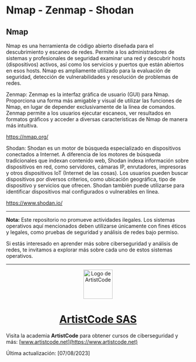 # Nmap - Zenmap - Shodan

## Nmap

Nmap es una herramienta de código abierto diseñada para el descubrimiento y escaneo de redes. Permite a los administradores de sistemas y profesionales de seguridad examinar una red y descubrir hosts (dispositivos) activos, así como los servicios y puertos que están abiertos en esos hosts. Nmap es ampliamente utilizado para la evaluación de seguridad, detección de vulnerabilidades y resolución de problemas de redes.

Zenmap: Zenmap es la interfaz gráfica de usuario (GUI) para Nmap. Proporciona una forma más amigable y visual de utilizar las funciones de Nmap, en lugar de depender exclusivamente de la línea de comandos. Zenmap permite a los usuarios ejecutar escaneos, ver resultados en formatos gráficos y acceder a diversas características de Nmap de manera más intuitiva.

https://nmap.org/

Shodan: Shodan es un motor de búsqueda especializado en dispositivos conectados a Internet. A diferencia de los motores de búsqueda tradicionales que indexan contenido web, Shodan indexa información sobre dispositivos en red, como servidores, cámaras IP, enrutadores, impresoras y otros dispositivos IoT (Internet de las cosas). Los usuarios pueden buscar dispositivos por diversos criterios, como ubicación geográfica, tipo de dispositivo y servicios que ofrecen. Shodan también puede utilizarse para identificar dispositivos mal configurados o vulnerables en línea.

https://www.shodan.io/

---
**Nota:** Este repositorio no promueve actividades ilegales. Los sistemas operativos aquí mencionados deben utilizarse únicamente con fines éticos y legales, como pruebas de seguridad y análisis de redes bajo permiso.

Si estás interesado en aprender más sobre ciberseguridad y análisis de redes, te invitamos a explorar más sobre cada uno de estos sistemas operativos.

---
<div align="center">
  <a href="https://www.artistcode.net/tienda">
    <img src="https://static.wixstatic.com/media/a657f9_572e46a09f9d4549919a5dfd3c4051b2~mv2.png/v1/fill/w_65,h_65,al_c,q_85,usm_0.66_1.00_0.01,enc_auto/Artistcode%20Logo%202023_Mesa%20de%20trabajo%201%20copia%205.png" alt="Logo de ArtistCode" width="80"/>
  </a>
  <h1 align="center">
  <a href="https://www.artistcode.net/tienda">
    ArtistCode SAS
  </a>
</h1>
</div>

Visita la academia **ArtistCode** para obtener cursos de ciberseguridad y más: [www.artistcode.net](https://www.artistcode.net)

Última actualización: [07/08/2023]
